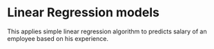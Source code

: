 # Linear Regression models
This applies simple linear regression algorithm to predicts salary of an employee based on his experience.
